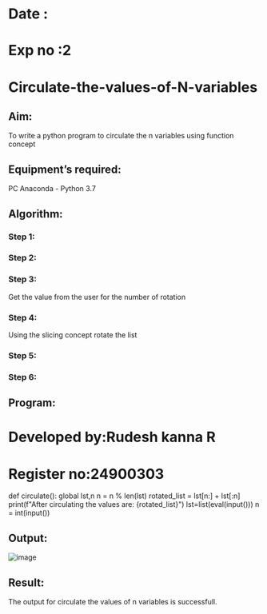 # Date :
# Exp no :2
# Circulate-the-values-of-N-variables
## Aim:
To write a python program to circulate the n variables using function concept
## Equipment’s required:
PC
Anaconda - Python 3.7
## Algorithm: 
### Step 1: 
### Step 2: 
### Step 3: 
Get the value from the user for the number of rotation
### Step 4: 
Using the slicing concept rotate the list

### Step 5: 
### Step 6: 
## Program:
# Developed by:Rudesh kanna R
# Register no:24900303
def circulate():
    global lst,n
    n = n % len(lst)
    rotated_list = lst[n:] + lst[:n]
    print(f"After circulating the values are: {rotated_list}")
lst=list(eval(input()))
n = int(input())
## Output:
![image](https://github.com/user-attachments/assets/efcca2d7-6eff-448c-8986-5f951187409e)


## Result:
The output for circulate the values of n variables is successfull.

